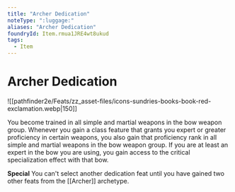 ```yaml
---
title: "Archer Dedication"
noteType: ":luggage:"
aliases: "Archer Dedication"
foundryId: Item.rmua1JRE4wt8ukud
tags:
  - Item
---
```


# Archer Dedication
![[pathfinder2e/Feats/zz_asset-files/icons-sundries-books-book-red-exclamation.webp|150]]

You become trained in all simple and martial weapons in the bow weapon group. Whenever you gain a class feature that grants you expert or greater proficiency in certain weapons, you also gain that proficiency rank in all simple and martial weapons in the bow weapon group. If you are at least an expert in the bow you are using, you gain access to the critical specialization effect with that bow.

**Special** You can't select another dedication feat until you have gained two other feats from the [[Archer]] archetype.
